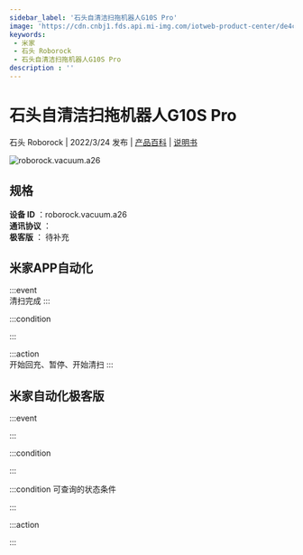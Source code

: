 ```yaml
---
sidebar_label: '石头自清洁扫拖机器人G10S Pro'
image: 'https://cdn.cnbj1.fds.api.mi-img.com/iotweb-product-center/de4c0fdd7b4c3824fbdee224111f7376_1645759184965.png?GalaxyAccessKeyId=AKVGLQWBOVIRQ3XLEW&Expires=9223372036854775807&Signature=MT+nEOWrzSqTNK366UMu28Fe4kY='
keywords: 
 - 米家
 - 石头 Roborock
 - 石头自清洁扫拖机器人G10S Pro
description : ''
---
```

# 石头自清洁扫拖机器人G10S Pro

石头 Roborock | 2022/3/24 发布 | [产品百科](https://home.mi.com/webapp/content/baike/product/index.html?model=roborock.vacuum.a26/) | [说明书](https://home.mi.com/views/introduction.html?model=roborock.vacuum.a26&region=cn)

![roborock.vacuum.a26](https://cdn.cnbj1.fds.api.mi-img.com/iotweb-product-center/de4c0fdd7b4c3824fbdee224111f7376_1645759184965.png?GalaxyAccessKeyId=AKVGLQWBOVIRQ3XLEW&Expires=9223372036854775807&Signature=MT+nEOWrzSqTNK366UMu28Fe4kY=)

## 规格  
> 
**设备 ID** ：roborock.vacuum.a26  
**通讯协议** ：  
**极客版**  ： 待补充 


## 米家APP自动化  

:::event  
清扫完成
:::

:::condition  

:::

:::action   
开始回充、暂停、开始清扫
:::

## 米家自动化极客版  

:::event  

:::

:::condition  

:::

:::condition 可查询的状态条件  

:::

:::action  

:::

        
